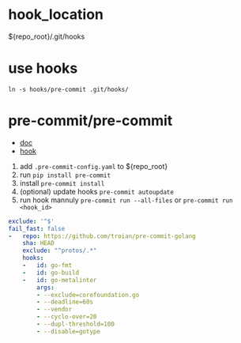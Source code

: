 # hook_location

${repo_root}/.git/hooks

# use hooks

`ln -s hooks/pre-commit .git/hooks/`

# pre-commit/pre-commit

- [doc](http://pre-commit.com/)
- [hook](http://pre-commit.com/hooks.html)

1. add `.pre-commit-config.yaml` to ${repo_root}
2. run `pip install pre-commit`
3. install `pre-commit install`
4. (optional) update hooks `pre-commit autoupdate`
5. run hook mannuly `pre-commit run --all-files` or `pre-commit run <hook_id>`

```yaml
exclude: '^$'
fail_fast: false
-   repo: https://github.com/troian/pre-commit-golang
    sha: HEAD
    exclude: "^protos/.*"
    hooks:
    -   id: go-fmt
    -   id: go-build
    -   id: go-metalinter
        args:
        - --exclude=corefoundation.go
        - --deadline=60s
        - --vendor
        - --cyclo-over=20
        - --dupl-threshold=100
        - --disable=gotype
```